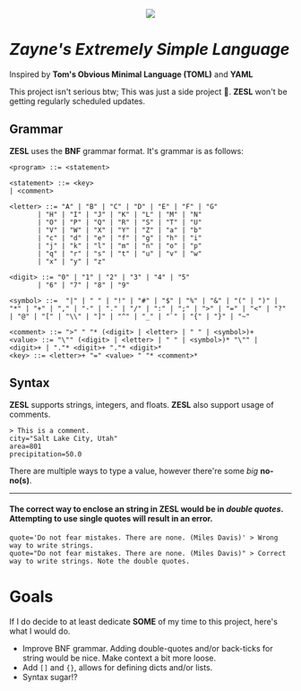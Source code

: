 <p align="center">
  <img src="https://user-images.githubusercontent.com/66521670/209605632-24e913e6-aa9b-4515-8b27-906b60b7695f.svg" />
</p>

# ***Zayne's Extremely Simple Language***
Inspired by **Tom's Obvious Minimal Language (TOML)** and **YAML**

This project isn't serious btw; This was just a side project 👀.
**ZESL** won't be getting regularly scheduled updates.

## **Grammar**
**ZESL** uses the **BNF** grammar format. It's grammar is as follows:
```bnf
<program> ::= <statement>

<statement> ::= <key>
| <comment>

<letter> ::= "A" | "B" | "C" | "D" | "E" | "F" | "G"
       | "H" | "I" | "J" | "K" | "L" | "M" | "N"
       | "O" | "P" | "Q" | "R" | "S" | "T" | "U"
       | "V" | "W" | "X" | "Y" | "Z" | "a" | "b"
       | "c" | "d" | "e" | "f" | "g" | "h" | "i"
       | "j" | "k" | "l" | "m" | "n" | "o" | "p"
       | "q" | "r" | "s" | "t" | "u" | "v" | "w"
       | "x" | "y" | "z" 

<digit> ::= "0" | "1" | "2" | "3" | "4" | "5"
	   | "6" | "7" | "8" | "9"

<symbol> ::=  "|" | " " | "!" | "#" | "$" | "%" | "&" | "(" | ")" | "*" | "+" | "," | "-" | "." | "/" | ":" | ";" | ">" | "=" | "<" | "?" | "@" | "[" | "\\" | "]" | "^" | "_" | "`" | "{" | "}" | "~"

<comment> ::= ">" " "* (<digit> | <letter> | " " | <symbol>)+
<value> ::= "\"" (<digit> | <letter> | " " | <symbol>)* "\"" | <digit>+ | "."* <digit>+ "."* <digit>*
<key> ::= <letter>+ "=" <value> " "* <comment>*
```

## **Syntax**
**ZESL** supports strings, integers, and floats. **ZESL** also support usage of comments.
```
> This is a comment.
city="Salt Lake City, Utah"
area=801
precipitation=50.0
```
There are multiple ways to type a value, however there're some *big* **no-no(s)**.

----

#### The correct way to enclose an string in **ZESL** would be in *double quotes*. Attempting to use single quotes will result in an error.
```
quote='Do not fear mistakes. There are none. (Miles Davis)' > Wrong way to write strings.
quote="Do not fear mistakes. There are none. (Miles Davis)" > Correct way to write strings. Note the double quotes.
```

# Goals

If I do decide to at least dedicate **SOME** of my time to this project, here's what I would do.
- Improve BNF grammar. Adding double-quotes and/or back-ticks for string would be nice. Make context a bit more loose.
- Add `[]` and `{}`, allows for defining dicts and/or lists.
- Syntax sugar!?
